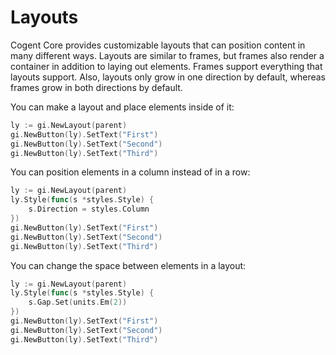 # Layouts

Cogent Core provides customizable layouts that can position content in many different ways. Layouts are similar to frames, but frames also render a container in addition to laying out elements. Frames support everything that layouts support. Also, layouts only grow in one direction by default, whereas frames grow in both directions by default.

You can make a layout and place elements inside of it:

```Go
ly := gi.NewLayout(parent)
gi.NewButton(ly).SetText("First")
gi.NewButton(ly).SetText("Second")
gi.NewButton(ly).SetText("Third")
```

You can position elements in a column instead of in a row:

```Go
ly := gi.NewLayout(parent)
ly.Style(func(s *styles.Style) {
    s.Direction = styles.Column
})
gi.NewButton(ly).SetText("First")
gi.NewButton(ly).SetText("Second")
gi.NewButton(ly).SetText("Third")
```

You can change the space between elements in a layout:

```Go
ly := gi.NewLayout(parent)
ly.Style(func(s *styles.Style) {
    s.Gap.Set(units.Em(2))
})
gi.NewButton(ly).SetText("First")
gi.NewButton(ly).SetText("Second")
gi.NewButton(ly).SetText("Third")
```
